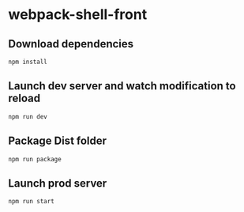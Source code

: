 # webpack-shell-front
## Download dependencies
```npm install```
## Launch dev server and watch modification to reload
```npm run dev```
## Package Dist folder
```npm run package```
## Launch prod server
```npm run start```
